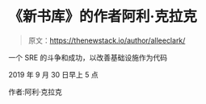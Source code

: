 # 《新书库》的作者阿利·克拉克

> 原文：<https://thenewstack.io/author/alleeclark/>

一个 SRE 的斗争和成功，以改善基础设施作为代码

2019 年 9 月 30 日早上 5 点

作者:阿利·克拉克